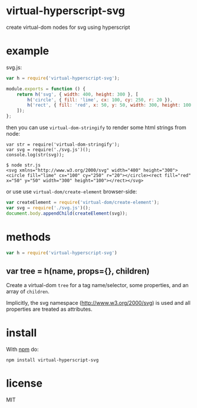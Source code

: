 # virtual-hyperscript-svg

create virtual-dom nodes for svg using hyperscript

# example

svg.js:

``` js
var h = require('virtual-hyperscript-svg');

module.exports = function () {
    return h('svg', { width: 400, height: 300 }, [
        h('circle', { fill: 'lime', cx: 100, cy: 250, r: 20 }),
        h('rect', { fill: 'red', x: 50, y: 50, width: 300, height: 100 })
    ]);
};
```

then you can use `virtual-dom-stringify` to render some html strings from node:

```
var str = require('virtual-dom-stringify');
var svg = require('./svg.js')();
console.log(str(svg));
```

```
$ node str.js
<svg xmlns="http://www.w3.org/2000/svg" width="400" height="300"><circle fill="lime" cx="100" cy="250" r="20"></circle><rect fill="red" x="50" y="50" width="300" height="100"></rect></svg>
```

or use use `virtual-dom/create-element` browser-side:

``` js
var createElement = require('virtual-dom/create-element');
var svg = require('./svg.js')();
document.body.appendChild(createElement(svg));
```

# methods

``` js
var h = require('virtual-hyperscript-svg')
```

## var tree = h(name, props={}, children)

Create a virtual-dom `tree` for a tag name/selector, some properties, and an
array of `children`.

Implicitly, the svg namespace (http://www.w3.org/2000/svg) is used and all
properties are treated as attributes.

# install

With [npm](https://npmjs.org) do:

```
npm install virtual-hyperscript-svg
```

# license

MIT
